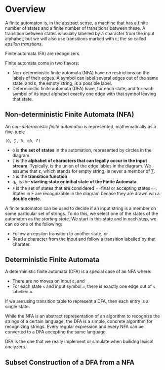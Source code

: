 # Overview
A finite automaton is, in the abstract sense, a machine that has a finite number of states and a finite number of transitions between these. A transition between states is usually labelled by a character from the input alphabet, but we will also use transitions marked with ε, the so called *epsilon transtions*.

Finite automata (FA) are recognizers.

Finite automata come in two flavors:
- Non-deterministic finite automata (NFA) have no restrictions on the labels of their edges. A symbol can label several edges out of the same state, and ε, the empty string, is a possible label.
- Deterministic finite automata (DFA) have, for each state, and for each symbol of its input alphabet exactly one edge with that symbol leaving that state.

## Non-deterministic Finite Automata (NFA)

An *non-deterministic finite automaton* is represented, mathematically as a five-tuple
```
(Q, ∑, δ, q0, F)
```

- `Q` is **the set of states** in the automation, represented by circles in the diagram.
- ``∑`` is the **alphabet of characters that can legally occur in the input stream**. Typically, is the union of the edge lables in the diagram. We assume that ε, which stands for empty string, is never a member of ∑.
- `δ` is the **transition function**.
- q<sub>0</sub>  is the **starting state or initial state of the Finite Automata**.
- `F` is the set of states that are considered ==final or accepting states==. States in F are recognizable in the diagram becase they are drawn wih a **double circle**.

A finite automaton can be used to decide if an input string is a member on some particular set of strings. To do this, we select one of the states of the automaton as the *starting state*. We start in this state and in each step, we can do one of the following:

- Follow an epsilon transition to another state, or 
- Read a character from the input and follow a transition labelled by that charater.


## Deterministic Finite Automata
A deterministic finite automata (DFA) is a special case of an NFA where:
- There are no moves on input ε, and
- For each state `s` and input symbol `a`, there is exactly one edge out of `s` labelled `a`.

If we are using transition table to represent a DFA, then each entry is a single state.
	
While the NFA is an abstract representation of an algorithm to recognize the strings of a certain language, the DFA is a simple, concrete algorithm for recognizing strings. Every regular expression and every NFA can be converted to a DFA accepting the same language.

DFA is the one that we really implement or simulate when builidng lexical analyzers.

## Subset Construction of a DFA from a NFA
